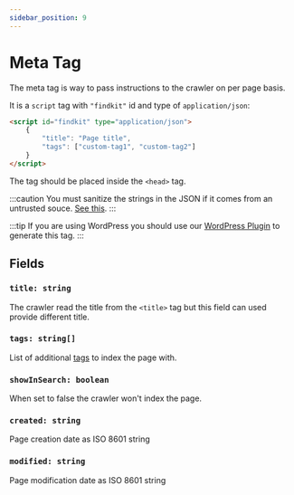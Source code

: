 ```yaml
---
sidebar_position: 9
---
```


# Meta Tag

The meta tag is way to pass instructions to the crawler on per page basis.

It is a `script` tag with `"findkit"` id and type of `application/json`:

```html
<script id="findkit" type="application/json">
	{
		"title": "Page title",
		"tags": ["custom-tag1", "custom-tag2"]
	}
</script>
```

The tag should be placed inside the `<head>` tag.

:::caution
You must sanitize the strings in the JSON if it comes from an untrusted souce.
[See this](https://security.stackexchange.com/a/254386/155284).
:::

:::tip
If you are using WordPress you should use our [WordPress
Plugin](https://github.com/findkit/wp-findkit) to generate this tag.
:::

## Fields

### `title: string`

The crawler read the title from the `<title>` tag but this field can used
provide different title.

### `tags: string[]`

List of additional [tags](/crawler/tagging) to index the page with.

### `showInSearch: boolean`

When set to false the crawler won't index the page.

### `created: string`

Page creation date as ISO 8601 string

### `modified: string`

Page modification date as ISO 8601 string
